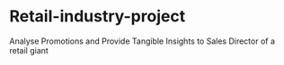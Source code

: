 # Retail-industry-project
Analyse Promotions and Provide Tangible Insights to Sales Director of a retail giant
